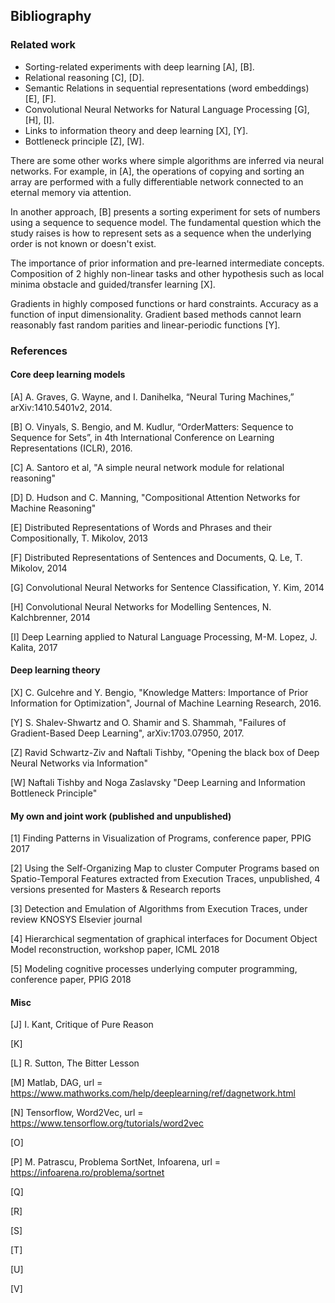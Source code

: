 ## Bibliography

### Related work

- Sorting-related experiments with deep learning [A], [B].
- Relational reasoning [C], [D].
- Semantic Relations in sequential representations (word embeddings) [E], [F].
- Convolutional Neural Networks for Natural Language Processing [G], [H], [I].
- Links to information theory and deep learning [X], [Y].
- Bottleneck principle [Z], [W].

There are some other works where simple algorithms are inferred via neural networks. For example, in [A], the operations of copying and sorting an array are performed with a fully differentiable network connected to an eternal memory via attention.

In another approach, [B] presents a sorting experiment for sets of numbers using a sequence to sequence model. The fundamental question which the study raises is how to represent sets as a sequence when the underlying order is not known or doesn't exist.

The importance of prior information and pre-learned intermediate concepts. Composition of 2 highly non-linear tasks and other hypothesis such as local minima obstacle and guided/transfer learning [X].

Gradients in highly composed functions or hard constraints. Accuracy as a function of input dimensionality. Gradient based methods cannot learn reasonably fast random parities and linear-periodic functions [Y].

### References

#### Core deep learning models

[A] A. Graves, G. Wayne, and I. Danihelka, “Neural Turing Machines,” arXiv:1410.5401v2, 2014.

[B] O. Vinyals, S. Bengio, and M. Kudlur, “OrderMatters: Sequence to Sequence for Sets”, in 4th International Conference on Learning Representations (ICLR), 2016.

[C] A. Santoro et al, "A simple neural network module for relational reasoning"

[D] D. Hudson and C. Manning, "Compositional Attention Networks for Machine Reasoning"

[E] Distributed Representations of Words and Phrases and their Compositionally, T. Mikolov, 2013

[F] Distributed Representations of Sentences and Documents, Q. Le, T. Mikolov, 2014

[G] Convolutional Neural Networks for Sentence Classification, Y. Kim, 2014

[H] Convolutional Neural Networks for Modelling Sentences, N. Kalchbrenner,
2014

[I] Deep Learning applied to Natural Language Processing, M-M. Lopez, J.
Kalita, 2017

#### Deep learning theory

[X] C. Gulcehre and Y. Bengio, "Knowledge Matters: Importance of Prior Information for Optimization", Journal of Machine Learning Research, 2016.

[Y] S. Shalev-Shwartz and O. Shamir and S. Shammah, "Failures of Gradient-Based Deep Learning", arXiv:1703.07950, 2017.

[Z] Ravid Schwartz-Ziv and Naftali Tishby, "Opening the black box of Deep Neural Networks via Information"

[W] Naftali Tishby and Noga Zaslavsky "Deep Learning and Information Bottleneck Principle"

#### My own and joint work (published and unpublished)

[1] Finding Patterns in Visualization of Programs, conference paper, PPIG 2017

[2] Using the Self-Organizing Map to cluster Computer Programs based on Spatio-Temporal Features extracted from Execution Traces, unpublished, 4 versions presented for Masters & Research reports

[3] Detection and Emulation of Algorithms from Execution Traces, under review KNOSYS Elsevier journal

[4] Hierarchical segmentation of graphical interfaces for Document Object Model reconstruction, workshop paper, ICML 2018

[5] Modeling cognitive processes underlying computer programming, conference paper, PPIG 2018


#### Misc

[J] I. Kant, Critique of Pure Reason

[K]

[L] R. Sutton, The Bitter Lesson

[M] Matlab, DAG, url = https://www.mathworks.com/help/deeplearning/ref/dagnetwork.html

[N] Tensorflow, Word2Vec, url = https://www.tensorflow.org/tutorials/word2vec

[O]

[P] M. Patrascu, Problema SortNet, Infoarena, url = https://infoarena.ro/problema/sortnet

[Q]

[R]

[S] 

[T]

[U]

[V]